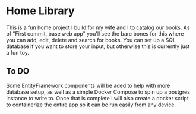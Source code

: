 # Home Library

This is a fun home project I build for my wife and I to catalog our books. As of "First commit, base web app" you'll see the bare bones for this where you can add, edit, delete and search for books. You can set up a SQL database if you want to store your input, but otherwise this is currently just a fun toy.

## To DO

Some EntityFramework components will be aded to help with more database setup, as well as a simple Docker Compose to spin up a postgres instance to write to. Once that is complete I will also create a docker script to containerize the entire app so it can be run easily from any device.
